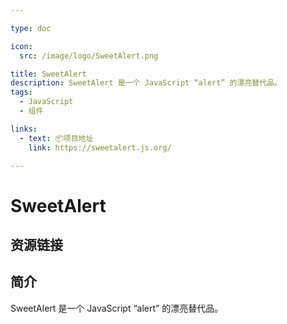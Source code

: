 ```yaml
---

type: doc

icon:
  src: /image/logo/SweetAlert.png

title: SweetAlert
description: SweetAlert 是一个 JavaScript “alert” 的漂亮替代品。
tags:
  - JavaScript
  - 组件

links:
  - text: 📦项目地址
    link: https://sweetalert.js.org/

---
```


<ShowLogo />

# SweetAlert

<ShowTags />

<ShowBreadcrumb />

## 资源链接

<ShowLinks />

## 简介

SweetAlert 是一个 JavaScript “alert” 的漂亮替代品。
